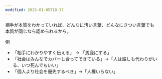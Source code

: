 ```yaml
---
modified: 2025-01-05T18:37
---
```

  

相手が本質をわかっていれば、どんなに汚い言葉、どんなにきつい言葉でも  
本質が同じなら認められるから。  

  

  

例

- 「相手にわかりやすく伝える」 → 「馬鹿にする」
- 「社会はみんなでカバーし合ってできている」→「人は誰しも代わりがいる、いつ死んでもいい」
- 「個人より社会を優先するべき」→「人権いらない」